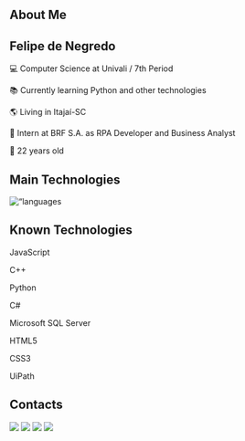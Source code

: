## About Me
<div align=“center”> <h2>Felipe de Negredo</h2> <p>💻 Computer Science at Univali / 7th Period</p> <p>📚 Currently learning Python and other technologies</p> <p>🌎 Living in Itajaí-SC</p> <p>💼 Intern at BRF S.A. as RPA Developer and Business Analyst</p> <p>📆 22 years old</p> </div>

## Main Technologies
<div align=“center”> <img src=“https://github-readme-stats.vercel.app/api/top-langs?username=felipednegredo&locale=en&hide_title=false&layout=compact&card_width=320&langs_count=10&theme=dark&hide_border=true&order=2” height=“150” alt=“languages graph” /> </div>

## Known Technologies
<div align=“center”> <p>JavaScript</p> <p>C++</p> <p>Python</p> <p>C#</p> <p>Microsoft SQL Server</p> <p>HTML5</p> <p>CSS3</p> <p>UiPath</p> </div>

## Contacts
<div align=“center”> <a href=“https://instagram.com/felipe_dnegredo” target=“_blank”><img src=“https://img.shields.io/badge/-Instagram-%23E4405F?style=for-the-badge&logo=instagram&logoColor=white” target=“_blank”></a> <a href=“mailto:denegredofelipe@gmail.com”><img src=“https://img.shields.io/badge/-Gmail-%23333?style=for-the-badge&logo=gmail&logoColor=white” target=“_blank”></a> <a href=“https://www.linkedin.com/in/felipe-de-negredo-b655271a2” target=“_blank”><img src=“https://img.shields.io/badge/-LinkedIn-%230077B5?style=for-the-badge&logo=linkedin&logoColor=white” target=“_blank”></a> <a href=“https://api.whatsapp.com/send?phone=5547933002663” target=“_blank”><img src=“https://img.shields.io/badge/WhatsApp-25D366?style=for-the-badge&logo=whatsapp&logoColor=white” target=“_blank”></a> </div>
